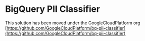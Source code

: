 # BigQuery PII Classifier

This solution has been moved under the GoogleCloudPlatform org
[https://github.com/GoogleCloudPlatform/bq-pii-classifier](https://github.com/GoogleCloudPlatform/bq-pii-classifier)